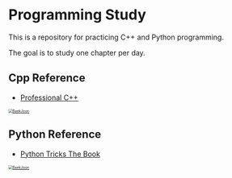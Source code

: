 # Programming Study

This is a repository for practicing C++ and Python programming.

The goal is to study one chapter per day.

## Cpp Reference

- [Professional C++](http://www.yes24.com/Product/Goods/77669043)

[<img src="http://image.yes24.com/goods/77669043/800x0" alt="BaekJoon" style="zoom:50%;" />](https://www.acmicpc.net/)



## Python Reference

- [Python Tricks The Book](http://www.yes24.com/Product/Goods/68835284)

[<img src="http://image.yes24.com/goods/68835284/800x0" alt="BaekJoon" style="zoom:50%;" />](https://www.acmicpc.net/)

